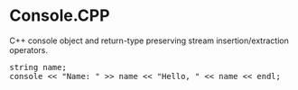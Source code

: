 Console.CPP
===========

C++ console object and return-type preserving stream insertion/extraction operators.

<pre>
string name;
console &lt;&lt; "Name: " &gt;&gt; name &lt;&lt; "Hello, " &lt;&lt; name &lt;&lt; endl;
</pre>